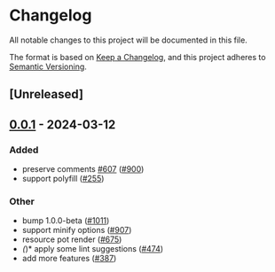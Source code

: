 # Changelog
All notable changes to this project will be documented in this file.

The format is based on [Keep a Changelog](https://keepachangelog.com/en/1.0.0/),
and this project adheres to [Semantic Versioning](https://semver.org/spec/v2.0.0.html).

## [Unreleased]

## [0.0.1](https://github.com/ErKeLost/farm/releases/tag/farmfe_plugin_polyfill-v0.0.1) - 2024-03-12

### Added
- preserve comments [#607](https://github.com/ErKeLost/farm/pull/607) ([#900](https://github.com/ErKeLost/farm/pull/900))
- support polyfill ([#255](https://github.com/ErKeLost/farm/pull/255))

### Other
- bump 1.0.0-beta ([#1011](https://github.com/ErKeLost/farm/pull/1011))
- support minify options ([#907](https://github.com/ErKeLost/farm/pull/907))
- resource pot render ([#675](https://github.com/ErKeLost/farm/pull/675))
- *(*)* apply some lint suggestions ([#474](https://github.com/ErKeLost/farm/pull/474))
- add more features ([#387](https://github.com/ErKeLost/farm/pull/387))
